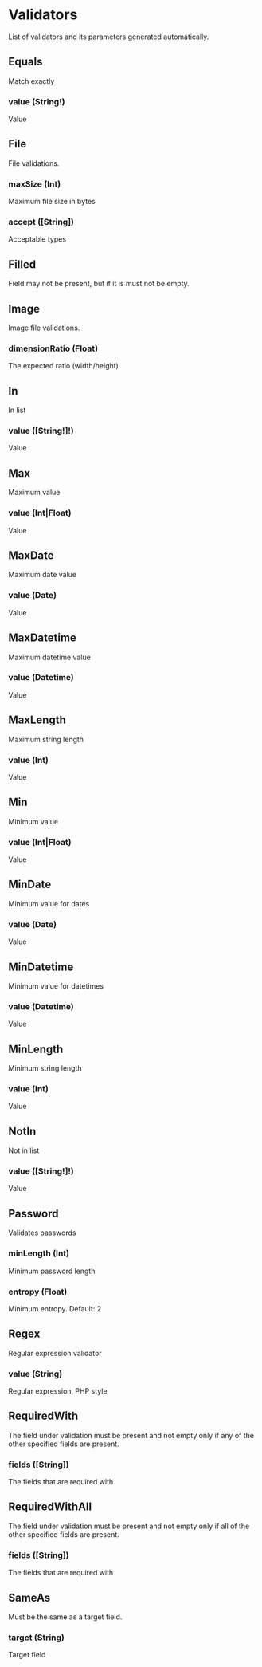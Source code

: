 
# Validators

List of validators and its parameters generated automatically.

## Equals

Match exactly

### value (String!)

Value


## File

File validations.

### maxSize (Int)

Maximum file size in bytes

### accept ([String])

Acceptable types


## Filled

Field may not be present, but if it is must not be empty.



## Image

Image file validations.

### dimensionRatio (Float)

The expected ratio (width/height)


## In

In list

### value ([String!]!)

Value


## Max

Maximum value

### value (Int|Float)

Value


## MaxDate

Maximum date value

### value (Date)

Value


## MaxDatetime

Maximum datetime value

### value (Datetime)

Value


## MaxLength

Maximum string length

### value (Int)

Value


## Min

Minimum value

### value (Int|Float)

Value


## MinDate

Minimum value for dates

### value (Date)

Value


## MinDatetime

Minimum value for datetimes

### value (Datetime)

Value


## MinLength

Minimum string length

### value (Int)

Value


## NotIn

Not in list

### value ([String!]!)

Value


## Password

Validates passwords

### minLength (Int)

Minimum password length

### entropy (Float)

Minimum entropy. Default: 2


## Regex

Regular expression validator

### value (String)

Regular expression, PHP style


## RequiredWith

The field under validation must be present and not empty only if any of the other specified fields are present.

### fields ([String])

The fields that are required with


## RequiredWithAll

The field under validation must be present and not empty only if all of the other specified fields are present.

### fields ([String])

The fields that are required with


## SameAs

Must be the same as a target field.

### target (String)

Target field

